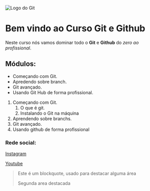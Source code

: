![Logo do Git](https://git-scm.com/images/logos/logomark-orange@2x.png)
# Bem vindo ao Curso Git e Github
Neste curso nós vamos dominar todo o **Git** e **Github** do _zero ao profissional_.

## Módulos:
* Começando com Git.
* Apredendo sobre branch.
* Git avançado.
* Usando Git Hub de forma profissional.

1. Começando com Git.
    1. O que é git.
    2. Instalando o Git na máquina
2. Aprendendo sobre branchs.
3. Git avançado.
4. Usando github de forma profissional

### Rede social:
[Instagram](https://instagram.com/sujeitoprogramador)

[Youtube](https://youtube.com/c/sujeitoprogramador)

>Este é um blockquote, usado para destacar alguma área
>
>Segunda area destacada